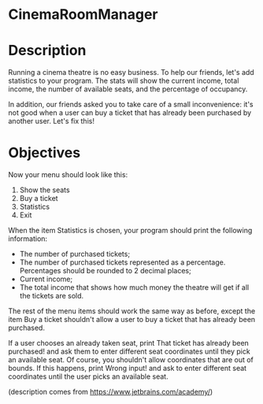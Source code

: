 # CinemaRoomManager

# Description

Running a cinema theatre is no easy business. To help our friends, let's add statistics to your program. The stats will show the current income, total income, the number of available seats, and the percentage of occupancy.

In addition, our friends asked you to take care of a small inconvenience: it's not good when a user can buy a ticket that has already been purchased by another user. Let's fix this!

# Objectives

Now your menu should look like this:

1. Show the seats
2. Buy a ticket
3. Statistics
0. Exit

When the item Statistics is chosen, your program should print the following information:

* The number of purchased tickets;
* The number of purchased tickets represented as a percentage. Percentages should be rounded to 2 decimal places;
* Current income;
* The total income that shows how much money the theatre will get if all the tickets are sold.

The rest of the menu items should work the same way as before, except the item Buy a ticket shouldn't allow a user to buy a ticket that has already been purchased.

If a user chooses an already taken seat, print That ticket has already been purchased! and ask them to enter different seat coordinates until they pick an available seat. Of course, you shouldn't allow coordinates that are out of bounds. If this happens, print Wrong input! and ask to enter different seat coordinates until the user picks an available seat.

(description comes from https://www.jetbrains.com/academy/)

